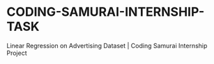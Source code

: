 # CODING-SAMURAI-INTERNSHIP-TASK
Linear Regression on Advertising Dataset | Coding Samurai Internship Project
